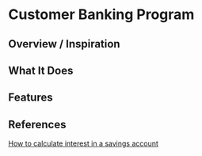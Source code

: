 # Customer Banking Program
## Overview / Inspiration
## What It Does
## Features
## References
[How to calculate interest in a savings account](https://www.nerdwallet.com/article/banking/how-to-calculate-interest-in-a-savings-account#:~:text=The%20formula%20for%20calculating%20simple,one%2Dyear%20time%20periods)